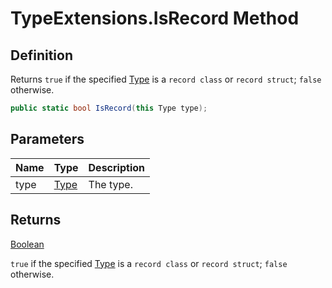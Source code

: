 # TypeExtensions.IsRecord Method
## Definition

Returns `true` if the specified [Type](https://learn.microsoft.com/en-gb/dotnet/api/System.Type) is a `record class` or `record struct`; `false` otherwise.

```c#
public static bool IsRecord(this Type type);
```

## Parameters

| Name | Type | Description |
| ---- | ---- | ----------- |
| type | [Type](https://learn.microsoft.com/en-gb/dotnet/api/System.Type) | The type. |

## Returns

[Boolean](https://learn.microsoft.com/en-gb/dotnet/api/System.Boolean)

`true` if the specified [Type](https://learn.microsoft.com/en-gb/dotnet/api/System.Type) is a `record class` or `record struct`; `false` otherwise.
